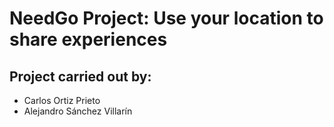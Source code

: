 # NeedGo Project: Use your location to share experiences

## Project carried out by:
- Carlos Ortiz Prieto
- Alejandro Sánchez Villarín
